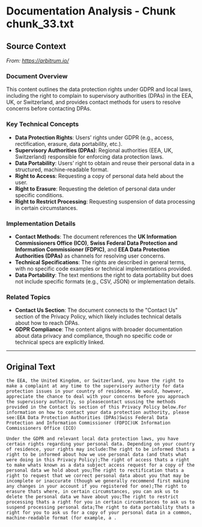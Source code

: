 # Documentation Analysis - Chunk chunk_33.txt

## Source Context
*From: https://arbitrum.io/*

### Document Overview  
This content outlines the data protection rights under GDPR and local laws, including the right to complain to supervisory authorities (DPAs) in the EEA, UK, or Switzerland, and provides contact methods for users to resolve concerns before contacting DPAs.  

### Key Technical Concepts  
- **Data Protection Rights**: Users’ rights under GDPR (e.g., access, rectification, erasure, data portability, etc.).  
- **Supervisory Authorities (DPAs)**: Regional authorities (EEA, UK, Switzerland) responsible for enforcing data protection laws.  
- **Data Portability**: Users’ right to obtain and reuse their personal data in a structured, machine-readable format.  
- **Right to Access**: Requesting a copy of personal data held about the user.  
- **Right to Erasure**: Requesting the deletion of personal data under specific conditions.  
- **Right to Restrict Processing**: Requesting suspension of data processing in certain circumstances.  

### Implementation Details  
- **Contact Methods**: The document references the **UK Information Commissioners Office (ICO)**, **Swiss Federal Data Protection and Information Commissioner (FDPIC)**, and **EEA Data Protection Authorities (DPAs)** as channels for resolving user concerns.  
- **Technical Specifications**: The rights are described in general terms, with no specific code examples or technical implementations provided.  
- **Data Portability**: The text mentions the right to data portability but does not include specific formats (e.g., CSV, JSON) or implementation details.  

### Related Topics  
- **Contact Us Section**: The document connects to the "Contact Us" section of the Privacy Policy, which likely includes technical details about how to reach DPAs.  
- **GDPR Compliance**: The content aligns with broader documentation about data privacy and compliance, though no specific code or technical specs are explicitly linked.

---

## Original Text
```
the EEA, the United Kingdom, or Switzerland, you have the right to make a complaint at any time to the supervisory authority for data protection issues in your country of residence. We would, however, appreciate the chance to deal with your concerns before you approach the supervisory authority, so pleasecontact ususing the methods provided in the Contact Us section of this Privacy Policy below.For information on how to contact your data protection authority, please see:EEA Data Protection Authorities (DPAs)Swiss Federal Data Protection and Information Commissioner (FDPIC)UK Information Commissioners Office (ICO)

Under the GDPR and relevant local data protection laws, you have certain rights regarding your personal data. Depending on your country of residence, your rights may include:The right to be informed thats a right to be informed about how we use personal data (and thats what were doing in this Privacy Policy);The right of access thats a right to make whats known as a data subject access request for a copy of the personal data we hold about you;The right to rectification thats a right to request that we correct personal data about you that may be incomplete or inaccurate (though we generally recommend first making any changes in your account if you registered for one);The right to erasure thats where, in certain circumstances, you can ask us to delete the personal data we have about you;The right to restrict processing thats a right for you in certain circumstances to ask us to suspend processing personal data;The right to data portability thats a right for you to ask us for a copy of your personal data in a common, machine-readable format (for example, a .
```